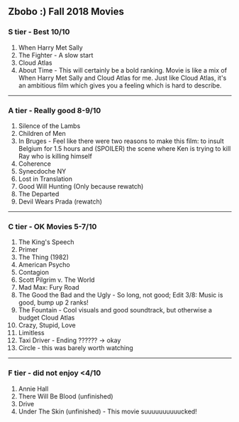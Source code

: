 ## Zbobo :) Fall 2018 Movies

### S tier - Best 10/10

1. When Harry Met Sally
1. The Fighter - A slow start
1. Cloud Atlas
1. About Time - This will certainly be a bold ranking. Movie is like a mix of When Harry Met Sally and Cloud Atlas for me. Just like Cloud Atlas, it's an ambitious film which gives you a feeling which is hard to describe.

---

### A tier - Really good 8-9/10

1. Silence of the Lambs
1. Children of Men
1. In Bruges - Feel like there were two reasons to make this film: to insult Belgium for 1.5 hours and (SPOILER) the scene where Ken is trying to kill Ray who is killing himself
1. Coherence
1. Synecdoche NY
1. Lost in Translation
1. Good Will Hunting (Only because rewatch)
1. The Departed
1. Devil Wears Prada (rewatch)

---

### C tier - OK Movies 5-7/10

1. The King's Speech
1. Primer
1. The Thing (1982)
1. American Psycho
1. Contagion
1. Scott Pilgrim v. The World
1. Mad Max: Fury Road
1. The Good the Bad and the Ugly - So long, not good; Edit 3/8: Music is good, bump up 2 ranks!
1. The Fountain - Cool visuals and good soundtrack, but otherwise a budget Cloud Atlas
1. Crazy, Stupid, Love
1. Limitless
1. Taxi Driver - Ending ?????? -> okay
1. Circle - this was barely worth watching

---

### F tier - did not enjoy <4/10

1. Annie Hall
1. There Will Be Blood (unfinished)
1. Drive
1. Under The Skin (unfinished) - This movie suuuuuuuuuucked!
